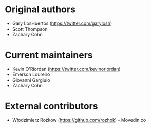 # Original authors

  * Gary LosHuertos (https://twitter.com/garylosh)
  * Scott Thompson
  * Zachary Cohn

# Current maintainers

  * Kevin O'Riordan (https://twitter.com/kevinoriordan)
  * Emerson Loureiro
  * Giovanni Gargiulo
  * Zachary Cohn
  
# External contributors

  * Włodzimierz Rożkow (https://github.com/rozhok) - Movedin.co
